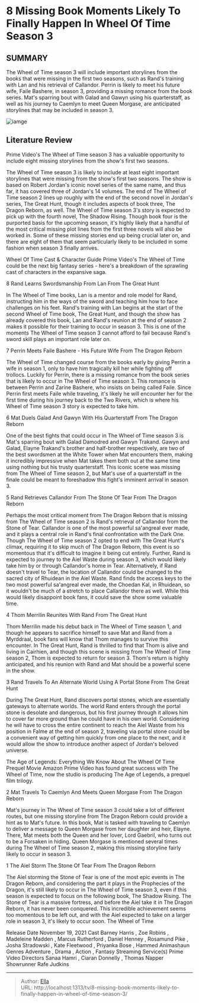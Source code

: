 # 8 Missing Book Moments Likely To Finally Happen In Wheel Of Time Season 3


## SUMMARY 


 The Wheel of Time season 3 will include important storylines from the books that were missing in the first two seasons, such as Rand&#39;s training with Lan and his retrieval of Callandor. 
 Perrin is likely to meet his future wife, Faile Bashere, in season 3, providing a missing romance from the book series. 
 Mat&#39;s sparring bout with Galad and Gawyn using his quarterstaff, as well as his journey to Caemlyn to meet Queen Morgase, are anticipated storylines that may be included in season 3. 

![iamge](https://static1.srcdn.com/wordpress/wp-content/uploads/2024/01/wheel-of-time-season-3-missing-book-moments-finally-happen.jpg)

## Literature Review
Prime Video&#39;s The Wheel of Time season 3 has a valuable opportunity to include eight missing storylines from the show&#39;s first two seasons.




The Wheel of Time season 3 is likely to include at least eight important storylines that were missing from the show&#39;s first two seasons. The show is based on Robert Jordan&#39;s iconic novel series of the same name, and thus far, it has covered three of Jordan&#39;s 14 volumes. The end of The Wheel of Time season 2 lines up roughly with the end of the second novel in Jordan&#39;s series, The Great Hunt, though it includes aspects of book three, The Dragon Reborn, as well.
The Wheel of Time season 3&#39;s story is expected to pick up with the fourth novel, The Shadow Rising. Though book four is the purported basis for the upcoming season, it&#39;s highly likely that a handful of the most critical missing plot lines from the first three novels will also be worked in. Some of these missing stories end up being crucial later on, and there are eight of them that seem particularly likely to be included in some fashion when season 3 finally arrives.
            

 Wheel Of Time Cast &amp; Character Guide 
Prime Video&#39;s The Wheel of Time could be the next big fantasy series - here&#39;s a breakdown of the sprawling cast of characters in the expansive saga.



 8  Rand Learns Swordsmanship From Lan 
From The Great Hunt



In The Wheel of Time books, Lan is a mentor and role model for Rand, instructing him in the ways of the sword and teaching him how to face challenges on his feet. Rand&#39;s training with Lan begins at the start of the second Wheel of Time book, The Great Hunt, and though the show has already covered this book, Lan and Rand&#39;s reunion at the end of season 2 makes it possible for their training to occur in season 3. This is one of the moments The Wheel of Time season 3 cannot afford to fail because Rand&#39;s sword skill plays an important role later on.





 7  Perrin Meets Faile Bashere - His Future Wife 
From The Dragon Reborn
        

The Wheel of Time changed course from the books early by giving Perrin a wife in season 1, only to have him tragically kill her while fighting off trollocs. Luckily for Perrin, there is a missing romance from the book series that is likely to occur in The Wheel of Time season 3. This romance is between Perrin and Zarine Bashere, who insists on being called Faile. Since Perrin first meets Faile while traveling, it&#39;s likely he will encounter her for the first time during his journey back to the Two Rivers, which is where his Wheel of Time season 3 story is expected to take him.





 6  Mat Duels Galad And Gawyn With His Quarterstaff 
From The Dragon Reborn




One of the best fights that could occur in The Wheel of Time season 3 is Mat&#39;s sparring bout with Galad Damodred and Gawyn Trakand. Gawyn and Galad, Elayne Trakand&#39;s brother and half-brother respectively, are two of the best swordsmen at the White Tower when Mat encounters them, making it incredibly impressive when Mat takes them both out at the same time using nothing but his trusty quarterstaff. This iconic scene was missing from The Wheel of Time season 2, but Mat&#39;s use of a quarterstaff in the finale could be meant to foreshadow this fight&#39;s imminent arrival in season 3.





 5  Rand Retrieves Callandor From The Stone Of Tear 
From The Dragon Reborn
        

Perhaps the most critical moment from The Dragon Reborn that is missing from The Wheel of Time season 2 is Rand&#39;s retrieval of Callandor from the Stone of Tear. Callandor is one of the most powerful sa&#39;angreal ever made, and it plays a central role in Rand&#39;s final confrontation with the Dark One. Though The Wheel of Time season 2 opted to end with The Great Hunt&#39;s climax, requiring it to skip much of The Dragon Reborn, this event is so momentous that it&#39;s difficult to imagine it being cut entirely.
Further, Rand is expected to journey to the Aiel Waste during season 3, which would likely take him by or through Callandor&#39;s home in Tear. Alternatively, if Rand doesn&#39;t travel to Tear, the location of Callandor could be changed to the sacred city of Rhuidean in the Aiel Waste. Rand finds the access keys to the two most powerful sa&#39;angreal ever made, the Choedan Kal, in Rhuidean, so it wouldn&#39;t be much of a stretch to place Callandor there as well. While this would likely disappoint book fans, it could save the show some valuable time.





 4  Thom Merrilin Reunites With Rand 
From The Great Hunt
        

Thom Merrilin made his debut back in The Wheel of Time season 1, and though he appears to sacrifice himself to save Mat and Rand from a Myrddraal, book fans will know that Thom manages to survive this encounter. In The Great Hunt, Rand is thrilled to find that Thom is alive and living in Cairhien, and though this scene is missing from The Wheel of Time season 2, Thom is expected to return for season 3. Thom&#39;s return is highly anticipated, and his reunion with Rand and Mat should be a powerful scene in the show.





 3  Rand Travels To An Alternate World Using A Portal Stone 
From The Great Hunt
        

During The Great Hunt, Rand discovers portal stones, which are essentially gateways to alternate worlds. The world Rand enters through the portal stone is desolate and dangerous, but his first journey through it allows him to cover far more ground than he could have in his own world. Considering he will have to cross the entire continent to reach the Aiel Waste from his position in Falme at the end of season 2, traveling via portal stone could be a convenient way of getting him quickly from one place to the next, and it would allow the show to introduce another aspect of Jordan&#39;s beloved universe.
            

 The Age of Legends: Everything We Know About The Wheel Of Time Prequel Movie 
Amazon Prime Video has found great success with The Wheel of Time, now the studio is producing The Age of Legends, a prequel film trilogy. 



 2  Mat Travels To Caemlyn And Meets Queen Morgase 
From The Dragon Reborn
        

Mat&#39;s journey in The Wheel of Time season 3 could take a lot of different routes, but one missing storyline from The Dragon Reborn could provide a hint as to Mat&#39;s future. In this book, Mat is tasked with traveling to Caemlyn to deliver a message to Queen Morgase from her daughter and heir, Elayne. There, Mat meets both the Queen and her lover, Lord Gaebril, who turns out to be a Forsaken in hiding. Queen Morgase is mentioned several times during The Wheel of Time season 2, making this missing storyline fairly likely to occur in season 3.





 1  The Aiel Storm The Stone Of Tear 
From The Dragon Reborn
        

The Aiel storming the Stone of Tear is one of the most epic events in The Dragon Reborn, and considering the part it plays in the Prophecies of the Dragon, it&#39;s still likely to occur in The Wheel of Time season 3, even if this season is expected to focus on the following book, The Shadow Rising. The Stone of Tear is a massive fortress, and before the Aiel take it in The Dragon Reborn, it has never been conquered. This incredible achievement seems too momentous to be left out, and with the Aiel expected to take on a larger role in season 3, it&#39;s likely to occur soon.
 The Wheel of Time 

 Release Date   November 19, 2021    Cast   Barney Harris , Zoe Robins , Madeleine Madden , Marcus Rutherford , Daniel Henney , Rosamund Pike , Josha Stradowski , Kate Fleetwood , Priyanka Bose , Hammed Animashaun    Genres   Adventure , Drama , Action , Fantasy    Streaming Service(s)   Prime Video    Directors   Sanaa Hamri , Ciaran Donnelly , Thomas Napper    Showrunner   Rafe Judkins    





---

> Author: [Ella](https://instagram.hk.cn/)  
> URL: http://localhost:1313/tv/8-missing-book-moments-likely-to-finally-happen-in-wheel-of-time-season-3/  

